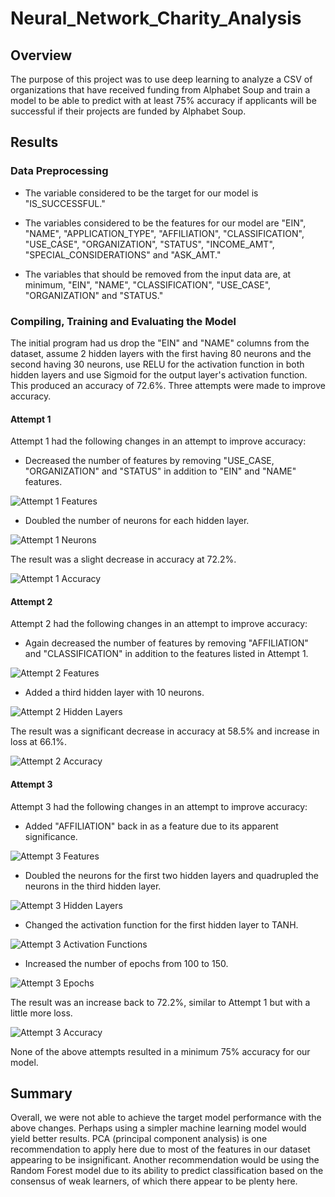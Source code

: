 # Neural_Network_Charity_Analysis

## Overview

The purpose of this project was to use deep learning to analyze a CSV of organizations that have received funding from Alphabet Soup and train a model to be able to predict with at least 75% accuracy if applicants will be successful if their projects are funded by Alphabet Soup.

## Results

### Data Preprocessing

- The variable considered to be the target for our model is "IS_SUCCESSFUL."

- The variables considered to be the features for our model are "EIN", "NAME", "APPLICATION_TYPE", "AFFILIATION", "CLASSIFICATION", "USE_CASE", "ORGANIZATION", "STATUS", "INCOME_AMT", "SPECIAL_CONSIDERATIONS" and "ASK_AMT."

- The variables that should be removed from the input data are, at minimum, "EIN", "NAME", "CLASSIFICATION", "USE_CASE", "ORGANIZATION" and "STATUS."

### Compiling, Training and Evaluating the Model

The initial program had us drop the "EIN" and "NAME" columns from the dataset, assume 2 hidden layers with the first having 80 neurons and the second having 30 neurons, use RELU for the activation function in both hidden layers and use Sigmoid for the output layer's activation function.  This produced an accuracy of 72.6%.  Three attempts were made to improve accuracy.

#### Attempt 1

Attempt 1 had the following changes in an attempt to improve accuracy:

- Decreased the number of features by removing "USE_CASE, "ORGANIZATION" and "STATUS" in addition to "EIN" and "NAME" features.

![Attempt 1 Features]()

- Doubled the number of neurons for each hidden layer.

![Attempt 1 Neurons]()

The result was a slight decrease in accuracy at 72.2%.

![Attempt 1 Accuracy]()

#### Attempt 2

Attempt 2 had the following changes in an attempt to improve accuracy:

- Again decreased the number of features by removing "AFFILIATION" and "CLASSIFICATION" in addition to the features listed in Attempt 1.

![Attempt 2 Features]()

- Added a third hidden layer with 10 neurons.

![Attempt 2 Hidden Layers]()

The result was a significant decrease in accuracy at 58.5% and increase in loss at 66.1%.

![Attempt 2 Accuracy]()

#### Attempt 3

Attempt 3 had the following changes in an attempt to improve accuracy:

- Added "AFFILIATION" back in as a feature due to its apparent significance.

![Attempt 3 Features]()

- Doubled the neurons for the first two hidden layers and quadrupled the neurons in the third hidden layer.

![Attempt 3 Hidden Layers]()

- Changed the activation function for the first hidden layer to TANH.

![Attempt 3 Activation Functions]()

- Increased the number of epochs from 100 to 150.

![Attempt 3 Epochs]()

The result was an increase back to 72.2%, similar to Attempt 1 but with a little more loss.

![Attempt 3 Accuracy]()

None of the above attempts resulted in a minimum 75% accuracy for our model.

## Summary

Overall, we were not able to achieve the target model performance with the above changes.  Perhaps using a simpler machine learning model would yield better results.  PCA (principal component analysis) is one recommendation to apply here due to most of the features in our dataset appearing to be insignificant.  Another recommendation would be using the Random Forest model due to its ability to predict classification based on the consensus of weak learners, of which there appear to be plenty here.